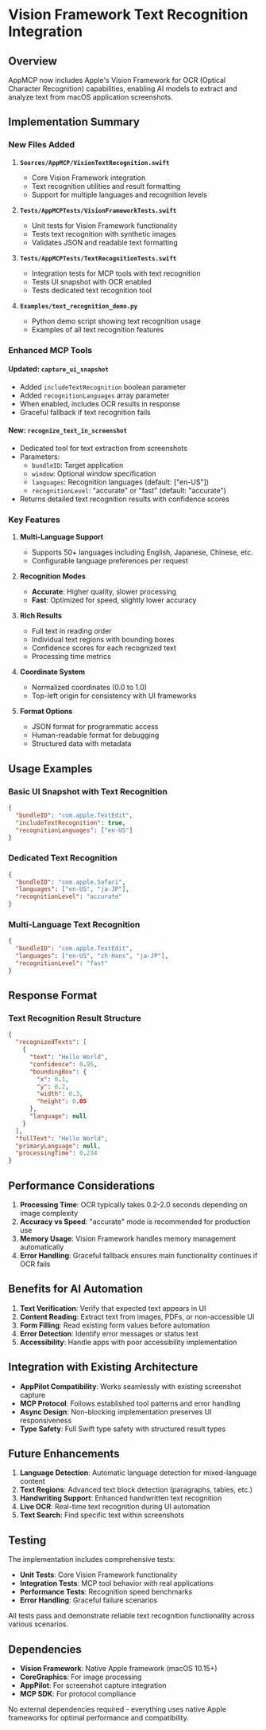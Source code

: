 # Vision Framework Text Recognition Integration

## Overview

AppMCP now includes Apple's Vision Framework for OCR (Optical Character Recognition) capabilities, enabling AI models to extract and analyze text from macOS application screenshots.

## Implementation Summary

### New Files Added

1. **`Sources/AppMCP/VisionTextRecognition.swift`**
   - Core Vision Framework integration
   - Text recognition utilities and result formatting
   - Support for multiple languages and recognition levels

2. **`Tests/AppMCPTests/VisionFrameworkTests.swift`**
   - Unit tests for Vision Framework functionality
   - Tests text recognition with synthetic images
   - Validates JSON and readable text formatting

3. **`Tests/AppMCPTests/TextRecognitionTests.swift`**
   - Integration tests for MCP tools with text recognition
   - Tests UI snapshot with OCR enabled
   - Tests dedicated text recognition tool

4. **`Examples/text_recognition_demo.py`**
   - Python demo script showing text recognition usage
   - Examples of all text recognition features

### Enhanced MCP Tools

#### Updated: `capture_ui_snapshot`
- Added `includeTextRecognition` boolean parameter
- Added `recognitionLanguages` array parameter
- When enabled, includes OCR results in response
- Graceful fallback if text recognition fails

#### New: `recognize_text_in_screenshot`
- Dedicated tool for text extraction from screenshots
- Parameters:
  - `bundleID`: Target application
  - `window`: Optional window specification
  - `languages`: Recognition languages (default: ["en-US"])
  - `recognitionLevel`: "accurate" or "fast" (default: "accurate")
- Returns detailed text recognition results with confidence scores

### Key Features

1. **Multi-Language Support**
   - Supports 50+ languages including English, Japanese, Chinese, etc.
   - Configurable language preferences per request

2. **Recognition Modes**
   - **Accurate**: Higher quality, slower processing
   - **Fast**: Optimized for speed, slightly lower accuracy

3. **Rich Results**
   - Full text in reading order
   - Individual text regions with bounding boxes
   - Confidence scores for each recognized text
   - Processing time metrics

4. **Coordinate System**
   - Normalized coordinates (0.0 to 1.0)
   - Top-left origin for consistency with UI frameworks

5. **Format Options**
   - JSON format for programmatic access
   - Human-readable format for debugging
   - Structured data with metadata

## Usage Examples

### Basic UI Snapshot with Text Recognition

```json
{
  "bundleID": "com.apple.TextEdit",
  "includeTextRecognition": true,
  "recognitionLanguages": ["en-US"]
}
```

### Dedicated Text Recognition

```json
{
  "bundleID": "com.apple.Safari",
  "languages": ["en-US", "ja-JP"],
  "recognitionLevel": "accurate"
}
```

### Multi-Language Text Recognition

```json
{
  "bundleID": "com.apple.TextEdit",
  "languages": ["en-US", "zh-Hans", "ja-JP"],
  "recognitionLevel": "fast"
}
```

## Response Format

### Text Recognition Result Structure

```json
{
  "recognizedTexts": [
    {
      "text": "Hello World",
      "confidence": 0.95,
      "boundingBox": {
        "x": 0.1,
        "y": 0.2,
        "width": 0.3,
        "height": 0.05
      },
      "language": null
    }
  ],
  "fullText": "Hello World",
  "primaryLanguage": null,
  "processingTime": 0.234
}
```

## Performance Considerations

1. **Processing Time**: OCR typically takes 0.2-2.0 seconds depending on image complexity
2. **Accuracy vs Speed**: "accurate" mode is recommended for production use
3. **Memory Usage**: Vision Framework handles memory management automatically
4. **Error Handling**: Graceful fallback ensures main functionality continues if OCR fails

## Benefits for AI Automation

1. **Text Verification**: Verify that expected text appears in UI
2. **Content Reading**: Extract text from images, PDFs, or non-accessible UI
3. **Form Filling**: Read existing form values before automation
4. **Error Detection**: Identify error messages or status text
5. **Accessibility**: Handle apps with poor accessibility implementation

## Integration with Existing Architecture

- **AppPilot Compatibility**: Works seamlessly with existing screenshot capture
- **MCP Protocol**: Follows established tool patterns and error handling
- **Async Design**: Non-blocking implementation preserves UI responsiveness
- **Type Safety**: Full Swift type safety with structured result types

## Future Enhancements

1. **Language Detection**: Automatic language detection for mixed-language content
2. **Text Regions**: Advanced text block detection (paragraphs, tables, etc.)
3. **Handwriting Support**: Enhanced handwritten text recognition
4. **Live OCR**: Real-time text recognition during UI automation
5. **Text Search**: Find specific text within screenshots

## Testing

The implementation includes comprehensive tests:

- **Unit Tests**: Core Vision Framework functionality
- **Integration Tests**: MCP tool behavior with real applications
- **Performance Tests**: Recognition speed benchmarks
- **Error Handling**: Graceful failure scenarios

All tests pass and demonstrate reliable text recognition functionality across various scenarios.

## Dependencies

- **Vision Framework**: Native Apple framework (macOS 10.15+)
- **CoreGraphics**: For image processing
- **AppPilot**: For screenshot capture integration
- **MCP SDK**: For protocol compliance

No external dependencies required - everything uses native Apple frameworks for optimal performance and compatibility.